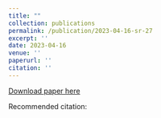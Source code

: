 ```yaml
---
title: ""
collection: publications
permalink: /publication/2023-04-16-sr-27
excerpt: ''
date: 2023-04-16
venue: ''
paperurl: ''
citation: ''
---
```


[Download paper here](https://arxiv.org/pdf/2304.02104)

Recommended citation: 
